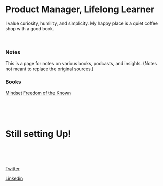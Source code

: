 <h1> Product Manager, Lifelong Learner </h1>

I value curiosity, humility, and simplicity. My happy place is a quiet coffee shop with a good book.
<br><br><br> 

### Notes <br>

This is a page for notes on various books, podcasts, and insights. (Notes not meant to replace the original sources.) <br>

### Books
[Mindset](https://ithinkmfallin.github.io/2021/07/15/Mindset) 
[Freedom of the Known](https://ithinkmfallin.github.io/2021/07/15/freedom-of-the-known) 

<br><br><br>
# Still setting Up!<br><br><br> 

      

[Twitter](https://twitter.com/ithinkmfallin) <br>

[Linkedin](https://www.linkedin.com/in/bhushan24/)


